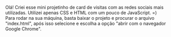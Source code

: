 Olá! Criei esse mini projetinho de card de visitas com as redes sociais mais utilizadas. Utilizei apenas CSS e HTML com um pouco de JavaScript.
=)
Para rodar na sua máquina, basta baixar o projeto e procurar o arquivo "index.html", após isso selecione e escolha a opção "abrir com o navegador Google Chrome".
